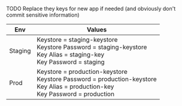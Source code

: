TODO Replace they keys for new app if needed (and obviously don't commit sensitive information)

| Env     | Values                                                                                                                                  |
|---------|-----------------------------------------------------------------------------------------------------------------------------------------|
| Staging | Keystore = staging-keystore<br/>Keystore Password = staging-keystore<br/>Key Alias = staging-key<br/>Key Password = staging             |
| Prod    | Keystore = production-keystore<br/>Keystore Password = production-keystore<br/>Key Alias = production-key<br/>Key Password = production |